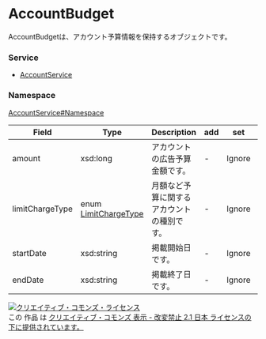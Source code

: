 # AccountBudget
AccountBudgetは、アカウント予算情報を保持するオブジェクトです。
### Service
+ [AccountService](../../services/AccountService.md)

### Namespace
[AccountService#Namespace](../../services/AccountService.md#namespace)


| Field | Type | Description | add | set | remove |
|---|---|---|---|---|---|
| amount | xsd:long | アカウントの広告予算金額です。 | - | Ignore | - |
| limitChargeType | enum <a href="LimitChargeType.md">LimitChargeType</a> | 月額など予算に関するアカウントの種別です。  | - | Ignore | - |
| startDate | xsd:string | 掲載開始日です。 | - | Ignore | - |
| endDate | xsd:string | 掲載終了日です。 | - | Ignore | - |

<a rel="license" href="http://creativecommons.org/licenses/by-nd/2.1/jp/"><img alt="クリエイティブ・コモンズ・ライセンス" style="border-width:0" src="https://i.creativecommons.org/l/by-nd/2.1/jp/88x31.png" /></a><br />この 作品 は <a rel="license" href="http://creativecommons.org/licenses/by-nd/2.1/jp/">クリエイティブ・コモンズ 表示 - 改変禁止 2.1 日本 ライセンスの下に提供されています。</a>
